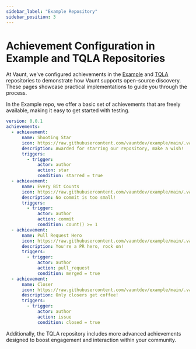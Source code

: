```yaml
---
sidebar_label: "Example Repository"
sidebar_position: 3
---
```


# Achievement Configuration in Example and TQLA Repositories

At Vaunt, we've configured achievements in the [Example](https://github.com/VauntDev/example?tab=readme-ov-file#available-awards) and [TQLA](https://github.com/VauntDev/example) repositories to demonstrate how Vaunt supports open-source discovery. These pages showcase practical implementations to guide you through the process.

In the Example repo, we offer a basic set of achievements that are freely available, making it easy to get started with testing. 

```yaml
version: 0.0.1
achievements:
  - achievement:
      name: Shooting Star
      icon: https://raw.githubusercontent.com/vauntdev/example/main/.vaunt/shooting_star.png
      description: Awarded for starring our repository, make a wish!
      triggers:
        - trigger:
            actor: author
            action: star
            condition: starred = true
  - achievement:
      name: Every Bit Counts
      icon: https://raw.githubusercontent.com/vauntdev/example/main/.vaunt/every_bit_counts.png
      description: No commit is too small!
      triggers:
        - trigger:
            actor: author
            action: commit
            condition: count() >= 1
  - achievement:
      name: Pull Request Hero
      icon: https://raw.githubusercontent.com/vauntdev/example/main/.vaunt/pull_request_hero.png
      description: You're a PR hero, rock on!
      triggers:
        - trigger:
            actor: author
            action: pull_request
            condition: merged = true
  - achievement:
      name: Closer
      icon: https://raw.githubusercontent.com/vauntdev/example/main/.vaunt/closer.png
      description: Only closers get coffee!
      triggers:
        - trigger:
            actor: author
            action: issue
            condition: closed = true
```    

Additionally, the TQLA repository includes more advanced achievements designed to boost engagement and interaction within your community.
